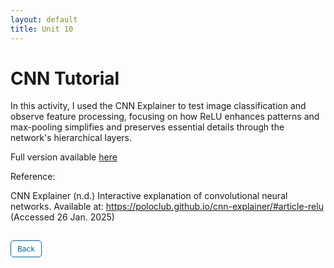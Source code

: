 ```yaml
---
layout: default
title: Unit 10
---
```


# CNN Tutorial

In this activity, I used the CNN Explainer to test image classification and observe feature processing, focusing on how ReLU enhances patterns and max-pooling simplifies and preserves essential details through the network's hierarchical layers.

Full version available <a href="pdf/Explorer.pdf" target="_blank" rel="noopener noreferrer">here</a>

Reference:

CNN Explainer (n.d.) Interactive explanation of convolutional neural networks. Available at: https://poloclub.github.io/cnn-explainer/#article-relu (Accessed 26 Jan. 2025)

<style>
  .back-button {
    display: inline-block;
    background-color: white;
    color: #006699;
    text-decoration: none;
    padding: 5px 10px; /* Reduced padding for a smaller button */
    font-size: 12px; /* Smaller font size */
    border: 1px solid #006699; /* Thinner border */
    border-radius: 5px;
    cursor: pointer;
    transition: background-color 0.3s, color 0.3s;
    margin: 15px 0; /* Adds space above and below the button */
  }
  .back-button:hover {
    background-color: #006699;
    color: white;
 }
</style>

<div class="button-container">
  <a href="https://dzervenes.github.io/" class="back-button">Back</a>
</div>

